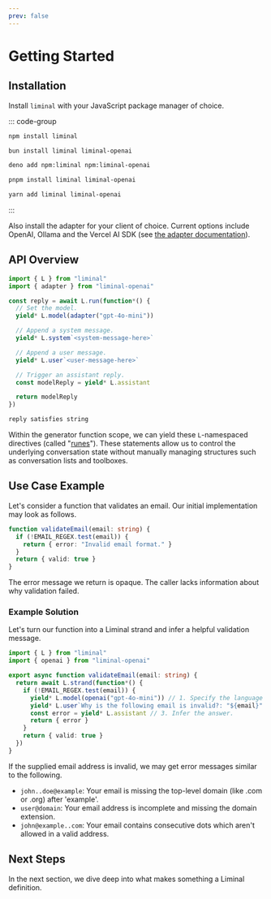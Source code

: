 ```yaml
---
prev: false
---
```


# Getting Started <Badge type="warning" text="beta" />

## Installation

Install `liminal` with your JavaScript package manager of choice.

::: code-group

```bash [npm]
npm install liminal
```

```bash [bun]
bun install liminal liminal-openai
```

```bash [deno]
deno add npm:liminal npm:liminal-openai
```

```bash [pnpm]
pnpm install liminal liminal-openai
```

```bash [yarn]
yarn add liminal liminal-openai
```

:::

Also install the adapter for your client of choice. Current options include
OpenAI, Ollama and the Vercel AI SDK (see
[the adapter documentation](./models.md)).

## API Overview

```ts
import { L } from "liminal"
import { adapter } from "liminal-openai"

const reply = await L.run(function*() {
  // Set the model.
  yield* L.model(adapter("gpt-4o-mini"))

  // Append a system message.
  yield* L.system`<system-message-here>`

  // Append a user message.
  yield* L.user`<user-message-here>`

  // Trigger an assistant reply.
  const modelReply = yield* L.assistant

  return modelReply
})

reply satisfies string
```

Within the generator function scope, we can yield these `L`-namespaced
directives (called "[runes](./strands.md#runes)"). These statements allow us to
control the underlying conversation state without manually managing structures
such as conversation lists and toolboxes.

## Use Case Example

Let's consider a function that validates an email. Our initial implementation
may look as follows.

```ts
function validateEmail(email: string) {
  if (!EMAIL_REGEX.test(email)) {
    return { error: "Invalid email format." }
  }
  return { valid: true }
}
```

The error message we return is opaque. The caller lacks information about why
validation failed.

### Example Solution

Let's turn our function into a Liminal strand and infer a helpful validation
message.

```ts {5,7-9}
import { L } from "liminal"
import { openai } from "liminal-openai"

export async function validateEmail(email: string) {
  return await L.strand(function*() {
    if (!EMAIL_REGEX.test(email)) {
      yield* L.model(openai("gpt-4o-mini")) // 1. Specify the language model.
      yield* L.user`Why is the following email is invalid?: "${email}".` // 2. Ask a question.
      const error = yield* L.assistant // 3. Infer the answer.
      return { error }
    }
    return { valid: true }
  })
}
```

If the supplied email address is invalid, we may get error messages similar to
the following.

- `john..doe@example`: Your email is missing the top-level domain (like .com or
  .org) after 'example'.
- `user@domain`: Your email address is incomplete and missing the domain
  extension.
- `john@example..com`: Your email contains consecutive dots which aren't allowed
  in a valid address.

## Next Steps

In the next section, we dive deep into what makes something a Liminal
definition.
